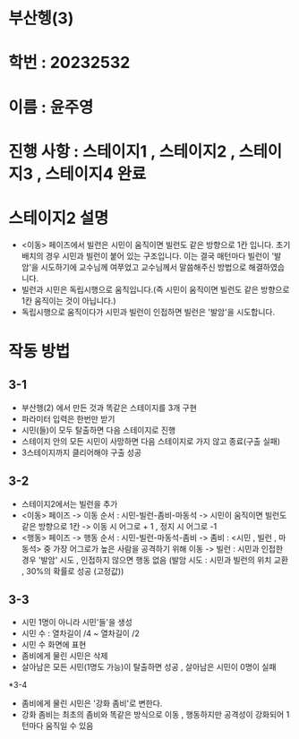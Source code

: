 # 부산헹(3) 
# 학번 : 20232532
# 이름 : 윤주영
# 진행 사항 : 스테이지1 , 스테이지2 , 스테이지3 , 스테이지4 완료
# 스테이지2 설명 
   - <이동> 페이즈에서 빌런은 시민이 움직이면 빌런도 같은 방향으로 1칸 입니다. 초기 배치의 경우 시민과 빌런이 붙어 있는 구조입니다. 이는 결국 매턴마다 빌런이 '발암'을 시도하기에 교수님께 여쭈었고 교수님께서 말씀해주신 방법으로 해결하였습니다.
   - 빌런과 시민은 독립시행으로 움직입니다.(즉 시민이 움직이면 빌런도 같은 방향으로 1칸 움직이는 것이 아닙니다.)
   - 독립시행으로 움직이다가 시민과 빌런이 인접하면 빌런은 '발암'을 시도합니다.
# 작동 방법
## 3-1 
 - 부산헹(2) 에서 만든 것과 똑같은 스테이지를 3개 구현
 - 파라미터 입력은 한번만 받기
 - 시민(들)이 모두 탈출하면 다음 스테이지로 진행
 - 스테이지 안의 모든 시민이 사망하면 다음 스테이지로 가지 않고 종료(구출 실패)
 - 3스테이지까지 클리어해야 구출 성공
## 3-2
  - 스테이지2에서는 빌런을 추가
  - <이동> 페이즈
    -> 이동 순서 : 시민-빌런-좀비-마동석
    -> 시민이 움직이면 빌런도 같은 방향으로 1칸
    -> 이동 시 어그로 + 1 , 정지 시 어그로 -1
  - <행동> 페이즈
    -> 행동 순서 : 시민-빌런-마동석-좀비
    -> 좀비 : <시민 , 빌런 , 마동석> 중 가장 어그로가 높은 사람을 공격하기 위해 이동
    -> 빌런 : 시민과 인접한 경우 '발암' 시도 , 인접하지 않으면 행동 없음 (발암 시도 : 시민과 빌런의 위치 교환 , 30%의 확률로 성공 (고정값))

## 3-3
  - 시민 1명이 아니라 시민'들'을 생성
  - 시민 수 : 열차길이 /4 ~ 열차길이 /2
  - 시민 수 화면에 표현
  - 좀비에게 물린 시민은 삭제
  - 살아남은 모든 시민(1명도 가능)이 탈출하면 성공 , 살아남은 시민이 0명이 실패

*3-4 
  - 좀비에게 물린 시민은 '강화 좀비'로 변한다.
  - 강화 좀비는 최초의 좀비와 똑같은 방식으로 이동 , 행동하지만 공격성이 강화되어 1턴마다 움직일 수 있음
    
